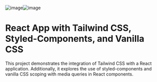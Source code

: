 
![image](https://github.com/AtHaRaVs/react--learn/assets/99896281/866f9cd8-9c24-4cd2-8644-57f83d33f11c)![image](https://github.com/AtHaRaVs/react--learn/assets/99896281/4807c3fb-b238-4f44-aeed-236001382036)

# React App with Tailwind CSS, Styled-Components, and Vanilla CSS

This project demonstrates the integration of Tailwind CSS with a React application. Additionally, it explores the use of styled-components and vanilla CSS scoping with media queries in React components.



